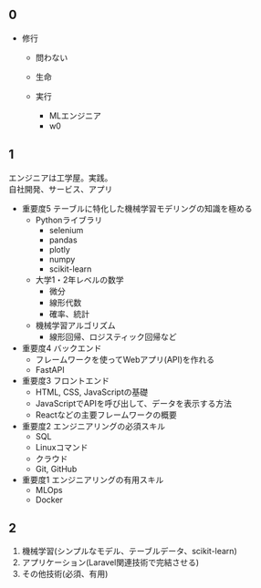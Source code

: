## 0
* 修行
    * 問わない
    * 生命

    * 実行
        * MLエンジニア
        * w0


## 1
エンジニアは工学屋。実践。  
自社開発、サービス、アプリ

* 重要度5 テーブルに特化した機械学習モデリングの知識を極める
    * Pythonライブラリ
        * selenium
        * pandas
        * plotly
        * numpy
        * scikit-learn
    * 大学1・2年レベルの数学
        * 微分
        * 線形代数
        * 確率、統計
    * 機械学習アルゴリズム
        * 線形回帰、ロジスティック回帰など
* 重要度4 バックエンド
    * フレームワークを使ってWebアプリ(API)を作れる
    * FastAPI
* 重要度3 フロントエンド
    * HTML, CSS, JavaScriptの基礎
    * JavaScriptでAPIを呼び出して、データを表示する方法
    * Reactなどの主要フレームワークの概要
* 重要度2 エンジニアリングの必須スキル
    * SQL
    * Linuxコマンド
    * クラウド
    * Git, GitHub
* 重要度1 エンジニアリングの有用スキル
    * MLOps
    * Docker


## 2
1. 機械学習(シンプルなモデル、テーブルデータ、scikit-learn)
1. アプリケーション(Laravel関連技術で完結させる)
1. その他技術(必須、有用)

















